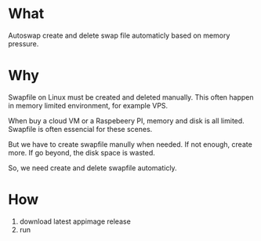 # What
Autoswap create and delete swap file automaticly based on memory pressure. 
# Why
Swapfile on Linux must be created and deleted manually. This often happen in memory limited environment, for example VPS. 

When buy a cloud VM or a Raspebeery PI, memory and disk is all limited. Swapfile is often essencial for these scenes. 

But we have to create swapfile manully when needed. If not enough, create more. If go beyond, the disk space is wasted.

So, we need create and delete swapfile automaticly.
# How
1. download latest appimage release
2. run
